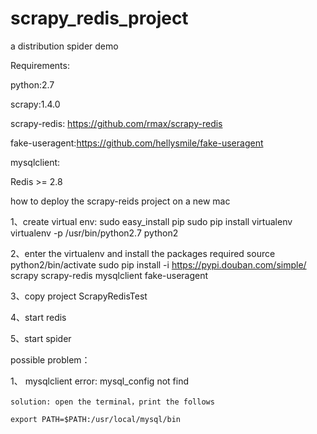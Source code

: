 # scrapy_redis_project
a distribution spider demo

Requirements:

python:2.7
  
scrapy:1.4.0  

scrapy-redis: https://github.com/rmax/scrapy-redis  

fake-useragent:https://github.com/hellysmile/fake-useragent   

mysqlclient:  

Redis >= 2.8  




how to deploy the scrapy-reids project on a new mac 

1、create virtual env:
  sudo easy_install pip
  sudo pip install virtualenv
  virtualenv -p /usr/bin/python2.7 python2

2、enter the virtualenv and install the packages required
   source python2/bin/activate
   sudo pip install -i https://pypi.douban.com/simple/ scrapy scrapy-redis mysqlclient fake-useragent 

3、copy project
   ScrapyRedisTest

4、start redis
    
5、start spider
  

possible problem：

1、 mysqlclient error: mysql_config not find
   
    solution: open the terminal，print the follows
    
    export PATH=$PATH:/usr/local/mysql/bin    
